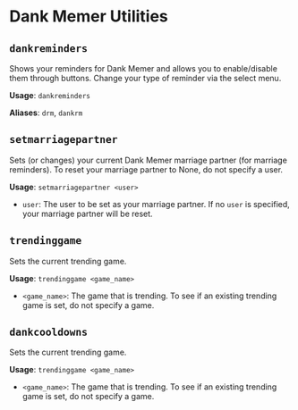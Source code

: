 # Dank Memer Utilities

## `dankreminders`

Shows your reminders for Dank Memer and allows you to enable/disable them through buttons.
Change your type of reminder via the select menu.

**Usage**: `dankreminders`

**Aliases**: `drm`, `dankrm`

## `setmarriagepartner`

Sets (or changes) your current Dank Memer marriage partner (for marriage reminders).
To reset your marriage partner to None, do not specify a user.

**Usage**: `setmarriagepartner <user>`

* `user`: The user to be set as your marriage partner. If no `user` is specified, your marriage partner will be reset.

## `trendinggame`
Sets the current trending game.

**Usage**: `trendinggame <game_name>`

* `<game_name>`: The game that is trending. To see if an existing trending game is set, do not specify a game.

## `dankcooldowns`
Sets the current trending game.

**Usage**: `trendinggame <game_name>`

* `<game_name>`: The game that is trending. To see if an existing trending game is set, do not specify a game.